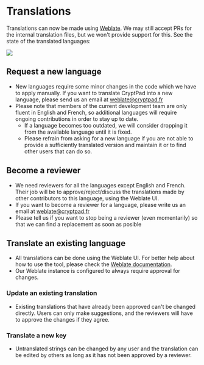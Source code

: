 <!--
SPDX-FileCopyrightText: 2023 XWiki CryptPad Team <contact@cryptpad.org> and contributors

SPDX-License-Identifier: AGPL-3.0-or-later
-->

# Translations

Translations can now be made using [Weblate](https://weblate.cryptpad.org). We may still accept PRs for the internal translation files, but we won't provide support for this. See the state of the translated languages:

![](https://weblate.cryptpad.org/widgets/cryptpad/-/app/multi-auto.svg)

## Request a new language

* New languages require some minor changes in the code which we have to apply manually. If you want to translate CryptPad into a new language, please send us an email at weblate@cryptpad.fr
* Please note that members of the current development team are only fluent in English and French, so additional languages will require ongoing contributions in order to stay up to date.
  * If a language becomes too outdated, we will consider dropping it from the available language until it is fixed.
  * Please refrain from asking for a new language if you are not able to provide a sufficiently translated version and maintain it or to find other users that can do so.

## Become a reviewer

* We need reviewers for all the languages except English and French. Their job will be to approve/reject/discuss the translations made by other contributors to this language, using the Weblate UI.
* If you want to become a reviewer for a language, please write us an email at weblate@cryptpad.fr
* Please tell us if you want to stop being a reviewer (even momentarily) so that we can find a replacement as soon as posible

## Translate an existing language

* All translations can be done using the Weblate UI. For better help about how to use the tool, please check the [Weblate documentation](https://docs.weblate.org/en/latest/).
* Our Weblate instance is configured to always require approval for changes.

### Update an existing translation

* Existing translations that have already been approved can't be changed directly. Users can only make suggestions, and the reviewers will have to approve the changes if they agree.

### Translate a new key

* Untranslated strings can be changed by any user and the translation can be edited by others as long as it has not been approved by a reviewer.
